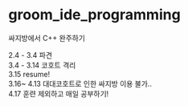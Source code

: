 # groom_ide_programming
싸지방에서 C++ 완주하기

2.4 - 3.4 파견  
3.4 - 3.14 코호트 격리    
3.15 resume!  
3.16~ 4.13 대대코호트로 인한 싸지방 이용 불가..  
4.17 훈련 제외하고 매일 공부하기!
